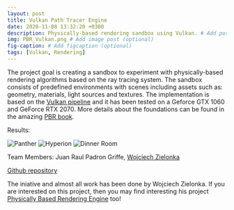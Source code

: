 ```yaml
---
layout: post
title: Vulkan Path Tracer Engine
date: 2020-11-08 13:32:20 +0300
description: Physically-based rendering sandbox using Vulkan. # Add post description (optional)
img: PBR_Vulkan.png # Add image post (optional)
fig-caption: # Add figcaption (optional)
tags: [Vulkan, Rendering]
---
```


The project goal is creating a sandbox to experiment with physically-based rendering algorithms based on the ray tracing system. The sandbox consists of predefined environments with scenes including assets such as: 
geometry, materials, light sources and textures. The implementation is based on the [Vulkan pipeline](https://vulkan-tutorial.com/) and it has been tested on a Geforce GTX 1060 and GeForce RTX 2070. More details about
the foundations can be found in the amazing [PBR book](http://www.pbr-book.org/3ed-2018/contents.html).

Results:  

![Panther]({{site.baseurl}}/assets/img/panther.gif)
![Hyperion]({{site.baseurl}}/assets/img/hyperion.gif)
![Dinner Room]({{site.baseurl}}/assets/img/dinner_room.gif)

Team Members: Juan Raul Padron Griffe, [Wojciech Zielonka](https://github.com/Zielon)  

[Github repository](https://github.com/Zielon/PBRVulkan)

The iniative and almost all work has been done by Wojciech Zielonka. If you are interested on this project, then you may find interesting his project [Physically Based Rendering Engine](https://github.com/Zielon/PBRenderer) too!
